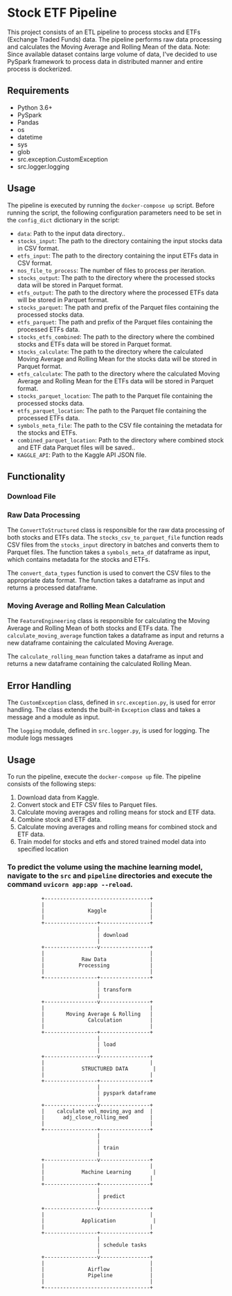# Stock ETF Pipeline

This project consists of an ETL pipeline to process stocks and ETFs (Exchange Traded Funds) data. The pipeline performs raw data processing and calculates the Moving Average and Rolling Mean of the data.
Note: Since available dataset contains large volume of data, I've decided to use PySpark framework to process data in distributed manner and entire process is dockerized.
## Requirements

- Python 3.6+
- PySpark
- Pandas
- os
- datetime
- sys
- glob
- src.exception.CustomException
- src.logger.logging

## Usage

The pipeline is executed by running the `docker-compose up` script. Before running the script, the following configuration parameters need to be set in the `config_dict` dictionary in the script:

- `data`: Path to the input data directory..
- `stocks_input`: The path to the directory containing the input stocks data in CSV format.
- `etfs_input`: The path to the directory containing the input ETFs data in CSV format.
- `nos_file_to_process`: The number of files to process per iteration.
- `stocks_output`: The path to the directory where the processed stocks data will be stored in Parquet format.
- `etfs_output`: The path to the directory where the processed ETFs data will be stored in Parquet format.
- `stocks_parquet`: The path and prefix of the Parquet files containing the processed stocks data.
- `etfs_parquet`: The path and prefix of the Parquet files containing the processed ETFs data.
- `stocks_etfs_combined`: The path to the directory where the combined stocks and ETFs data will be stored in Parquet format.
- `stocks_calculate`: The path to the directory where the calculated Moving Average and Rolling Mean for the stocks data will be stored in Parquet format.
- `etfs_calculate`: The path to the directory where the calculated Moving Average and Rolling Mean for the ETFs data will be stored in Parquet format.
- `stocks_parquet_location`: The path to the Parquet file containing the processed stocks data.
- `etfs_parquet_location`: The path to the Parquet file containing the processed ETFs data.
- `symbols_meta_file`: The path to the CSV file containing the metadata for the stocks and ETFs.
- `combined_parquet_location`:  Path to the directory where combined stock and ETF data Parquet files will be saved..
- `KAGGLE_API`:  Path to the Kaggle API JSON file.

## Functionality

### Download File

### Raw Data Processing

The `ConvertToStructured` class is responsible for the raw data processing of both stocks and ETFs data. The `stocks_csv_to_parquet_file` function reads CSV files from the `stocks_input` directory in batches and converts them to Parquet files. The function takes a `symbols_meta_df` dataframe as input, which contains metadata for the stocks and ETFs.

The `convert_data_types` function is used to convert the CSV files to the appropriate data format. The function takes a dataframe as input and returns a processed dataframe.

### Moving Average and Rolling Mean Calculation

The `FeatureEngineering` class is responsible for calculating the Moving Average and Rolling Mean of both stocks and ETFs data. The `calculate_moving_average` function takes a dataframe as input and returns a new dataframe containing the calculated Moving Average.

The `calculate_rolling_mean` function takes a dataframe as input and returns a new dataframe containing the calculated Rolling Mean.

## Error Handling

The `CustomException` class, defined in `src.exception.py`, is used for error handling. The class extends the built-in `Exception` class and takes a message and a module as input.

The `logging` module, defined in `src.logger.py`, is used for logging. The module logs messages


## Usage

To run the pipeline, execute the `docker-compose up` file. The pipeline consists of the following steps:

1. Download data from Kaggle.
2. Convert stock and ETF CSV files to Parquet files.
3. Calculate moving averages and rolling means for stock and ETF data.
4. Combine stock and ETF data.
5. Calculate moving averages and rolling means for combined stock and ETF data.
6. Train model for stocks and etfs and stored trained model data into specified location 


### To predict the volume using the machine learning model, navigate to the `src` and `pipeline` directories and execute the command `uvicorn app:app --reload`.

               +----------------------------------+
               |                                  |
               |              Kaggle              |
               |                                  |
               +-----------------+----------------+
                                 |
                                 | download
                                 |
               +-----------------v----------------+
               |                                  |
               |            Raw Data              |
               |           Processing             |
               |                                  |
               +-----------------+----------------+
                                 |
                                 | transform
                                 |
               +-----------------v----------------+
               |                                  |
               |       Moving Average & Rolling   |
               |              Calculation         |
               |                                  |
               +-----------------+----------------+
                                 |
                                 | load
                                 |
               +-----------------v----------------+
               |                                  |
               |            STRUCTURED DATA        |
               |                                  |
               +-----------------+----------------+
                                 |
                                 | pyspark dataframe
                                 |
               +-----------------v----------------+
               |    calculate vol_moving_avg and  |
               |      adj_close_rolling_med       |
               |                                  |
               +-----------------+----------------+    
                                 |
                                 |
                                 | train
                                 |
               +-----------------v----------------+
               |                                  |
               |            Machine Learning       |
               |                                  |
               +-----------------+----------------+
                                 |
                                 | predict
                                 |
               +-----------------v----------------+
               |                                  |
               |            Application            |
               |                                  |
               +-----------------+----------------+
                                 |
                                 | schedule tasks
                                 |
               +-----------------v----------------+
               |                                  |
               |              Airflow             |
               |              Pipeline            |
               |                                  |
               +----------------------------------+ 




